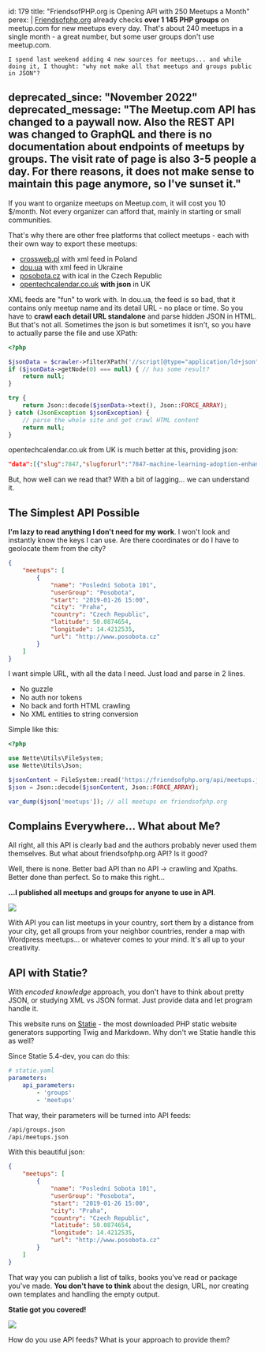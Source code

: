 id: 179
title: "FriendsofPHP.org is Opening API with&nbsp;250&nbsp;Meetups&nbsp;a&nbsp;Month"
perex: |
    [Friendsofphp.org](https://friendsofphp.org) already checks **over 1 145 PHP groups** on meetup.com for new meetups every day. That's about 240 meetups in a single month - a great number, but some user groups don't use meetup.com.


    I spend last weekend adding 4 new sources for meetups... and while doing it, I thought: "why not make all that meetups and groups public in JSON"?


deprecated_since: "November 2022"
deprecated_message: "The Meetup.com API has changed to a paywall now. Also the REST API was changed to GraphQL and there is no documentation about endpoints of meetups by groups. The visit rate of page is also 3-5 people a day. For there reasons, it does not make sense to maintain this page anymore, so I've sunset it."
---

If you want to organize meetups on Meetup.com, it will cost you 10 $/month. Not every organizer can afford that, mainly in starting or small communities.

That's why there are other free platforms that collect meetups - each with their own way to export these meetups:

 - [crossweb.pl](https://crossweb.pl/feed/wydarzenia/php) with xml feed in Poland
 - [dou.ua](https://dou.ua/calendar/feed/PHP) with xml feed in Ukraine
 - [posobota.cz](webcal://www.posobota.cz/feed.ical.php) with ical in the Czech Republic
 - [opentechcalendar.co.uk](https://opentechcalendar.co.uk/api1/events.json) **with json** in UK

XML feeds are "fun" to work with. In dou.ua, the feed is so bad, that it contains only meetup name and its detail URL - no place or time. So you have to **crawl each detail URL standalone** and parse hidden JSON in HTML. But that's not all. Sometimes the json is but sometimes it isn't, so you have to actually parse the file and use XPath:

```php
<?php

$jsonData = $crawler->filterXPath('//script[@type="application/ld+json"]/text()');
if ($jsonData->getNode(0) === null) { // has some result?
    return null;
}

try {
    return Json::decode($jsonData->text(), Json::FORCE_ARRAY);
} catch (JsonException $jsonException) {
    // parse the whole site and get crawl HTML content
    return null;
}
```

opentechcalendar.co.uk from UK is much better at this, providing json:

```json
"data":[{"slug":7847,"slugforurl":"7847-machine-learning-adoption-enhancing-and-automating","summary":"Machine Learning Adoption: Enhancing and Automating Decision Making","summaryDisplay":"Machine Learning Adoption: Enhancing and Automating Decision Making","description":"","deleted":false,"cancelled":false,"is_physical":true,"is_virtual":false,"custom_fields":{"code_of_conduct":null},"siteurl":"https:\/\/opentechcalendar.co.uk\/event\/7847-machine-learning-adoption-enhancing-and-automating","url":"https:\/\/www.eventbrite.co.uk\/e\/machine-learning-adoption-enhancing-and-automating-decision-making...
```

But, how well can we read that? With a bit of lagging... we can understand it.

## The Simplest API Possible

**I'm lazy to read anything I don't need for my work**. I won't look and instantly know the keys I can use. Are there coordinates or do I have to geolocate them from the city?

```json
{
    "meetups": [
        {
            "name": "Poslední Sobota 101",
            "userGroup": "Posobota",
            "start": "2019-01-26 15:00",
            "city": "Praha",
            "country": "Czech Republic",
            "latitude": 50.0874654,
            "longitude": 14.4212535,
            "url": "http://www.posobota.cz"
        }
    ]
}
```

I want simple URL, with all the data I need. Just load and parse in 2 lines.

- No guzzle
- No auth nor tokens
- No back and forth HTML crawling
- No XML entities to string conversion

Simple like this:

```php
<?php

use Nette\Utils\FileSystem;
use Nette\Utils\Json;

$jsonContent = FileSystem::read('https://friendsofphp.org/api/meetups.json');
$json = Json::decode($jsonContent, Json::FORCE_ARRAY);

var_dump($json['meetups']); // all meetups on friendsofphp.org
```

## Complains Everywhere... What about Me?

All right, all this API is clearly bad and the authors probably never used them themselves. But what about friendsofphp.org API? Is it good?

Well, there is none. Better bad API than no API → crawling and Xpaths. Better done than perfect. So to make this right...

**...I published all meetups and groups for anyone to use in API**.

<img src="/assets/images/posts/2019/fop/fop.png" class="img-thumbnail mb-5">

With API you can list meetups in your country, sort them by a distance from your city, get all groups from your neighbor countries, render a map with Wordpress meetups... or whatever comes to your mind. It's all up to your creativity.

## API with Statie?

With *encoded knowledge* approach, you don't have to think about pretty JSON, or studying XML vs JSON format. Just provide data and let program handle it.

This website runs on [Statie](https://www.statie.org) - the most downloaded PHP static website generators supporting Twig and Markdown. Why don't we Statie handle this as well?

Since Statie 5.4-dev, you can do this:

```yaml
# statie.yaml
parameters:
    api_parameters:
        - 'groups'
        - 'meetups'
```

That way, their parameters will be turned into API feeds:

```bash
/api/groups.json
/api/meetups.json
```

With this beautiful json:

```json
{
    "meetups": [
        {
            "name": "Poslední Sobota 101",
            "userGroup": "Posobota",
            "start": "2019-01-26 15:00",
            "city": "Praha",
            "country": "Czech Republic",
            "latitude": 50.0874654,
            "longitude": 14.4212535,
            "url": "http://www.posobota.cz"
        }
    ]
}
```

That way you can publish a list of talks, books you've read or package you've made. **You don't have to think** about the design, URL, nor creating own templates and handling the empty output.

**Statie got you covered!**

<img src="/assets/images/posts/2019/fop/gotit.jpg" class="img-thumbnail">

<br>

How do you use API feeds? What is your approach to provide them?
